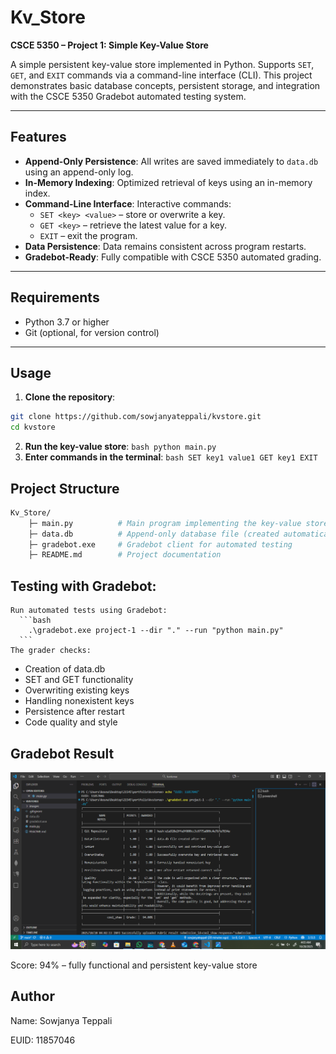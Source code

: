# Kv_Store

**CSCE 5350 – Project 1: Simple Key-Value Store**  

A simple persistent key-value store implemented in Python. Supports `SET`, `GET`, and `EXIT` commands via a command-line interface (CLI). This project demonstrates basic database concepts, persistent storage, and integration with the CSCE 5350 Gradebot automated testing system.

---

## Features

- **Append-Only Persistence**: All writes are saved immediately to `data.db` using an append-only log.
- **In-Memory Indexing**: Optimized retrieval of keys using an in-memory index.
- **Command-Line Interface**: Interactive commands:
  - `SET <key> <value>` – store or overwrite a key.
  - `GET <key>` – retrieve the latest value for a key.
  - `EXIT` – exit the program.
- **Data Persistence**: Data remains consistent across program restarts.
- **Gradebot-Ready**: Fully compatible with CSCE 5350 automated grading.

---

## Requirements

- Python 3.7 or higher
- Git (optional, for version control)

---

## Usage

  1. **Clone the repository**:
  ```bash
  git clone https://github.com/sowjanyateppali/kvstore.git
  cd kvstore
  ```
  2. **Run the key-value store**:
    ```bash
    python main.py
    ```
  3. **Enter commands in the terminal**:
    ```bash
      SET key1 value1
      GET key1
      EXIT
    ```
## Project Structure
  ```bash
  Kv_Store/
      ├─ main.py          # Main program implementing the key-value store
      ├─ data.db          # Append-only database file (created automatically)
      ├─ gradebot.exe     # Gradebot client for automated testing
      ├─ README.md        # Project documentation

   ```
## Testing with Gradebot:
    Run automated tests using Gradebot:
      ```bash
        .\gradebot.exe project-1 --dir "." --run "python main.py"
      ```
    The grader checks:

- Creation of data.db
- SET and GET functionality
- Overwriting existing keys
- Handling nonexistent keys
- Persistence after restart
- Code quality and style

## Gradebot Result
![Gradebot Screenshot](https://github.com/sowjanyateppali/kv-store/raw/main/images/gradebot_screenshot.png)


Score: 94% – fully functional and persistent key-value store

## Author

Name: Sowjanya Teppali

EUID: 11857046
